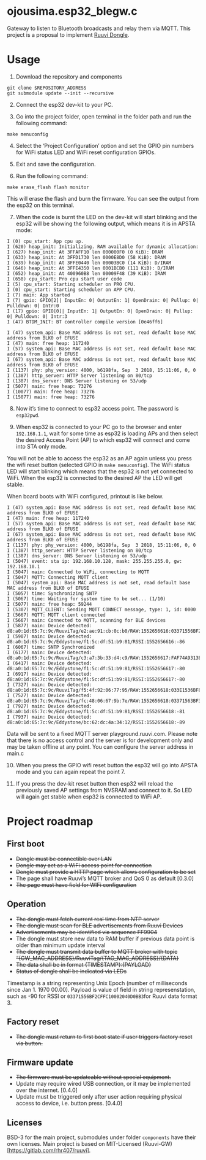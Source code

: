 # ojousima.esp32_blegw.c
Gateway to listen to Bluetooth broadcasts and relay them via MQTT.
This project is a proposal to implement [Ruuvi Dongle](https://f.ruuvi.com/t/new-project-ruuvi-dongle/3201). 

# Usage
1. Download the repository and components
```
git clone $REPOSITORY_ADDRESS
git submodule update --init --recursive
```

2. Connect the esp32 dev-kit to your PC.  

3. Go into the project folder, open terminal in the folder path and run the following command: 

```	
make menuconfig
```	

4. Select the ‘Project Configuration’ option and set the GPIO pin numbers for WiFi status LED and WiFi reset configuration GPIOs.

5. Exit and save the configuration.

6. Run the following command: 

```	
make erase_flash flash monitor
```

This will erase the flash and burn the firmware. You can see the output from the esp32 on this terminal.

7. When the code is burnt the LED on the dev-kit will start blinking and the esp32 will be showing the following output, which means it is in APSTA mode:

```
I (0) cpu_start: App cpu up.
I (620) heap_init: Initializing. RAM available for dynamic allocation:
I (627) heap_init: At 3FFAFF10 len 000000F0 (0 KiB): DRAM
I (633) heap_init: At 3FFD1730 len 0000E8D0 (58 KiB): DRAM
I (639) heap_init: At 3FFE0440 len 00003BC0 (14 KiB): D/IRAM
I (646) heap_init: At 3FFE4350 len 0001BCB0 (111 KiB): D/IRAM
I (652) heap_init: At 400960B8 len 00009F48 (39 KiB): IRAM
I (658) cpu_start: Pro cpu start user code
I (5) cpu_start: Starting scheduler on PRO CPU.
I (0) cpu_start: Starting scheduler on APP CPU.
I (7) main: App started
I (7) gpio: GPIO[2]| InputEn: 0| OutputEn: 1| OpenDrain: 0| Pullup: 0| Pulldown: 0| Intr:0 
I (17) gpio: GPIO[0]| InputEn: 1| OutputEn: 0| OpenDrain: 0| Pullup: 0| Pulldown: 0| Intr:3 
I (47) BTDM_INIT: BT controller compile version [0e46ff6]

I (47) system_api: Base MAC address is not set, read default base MAC address from BLK0 of EFUSE
I (47) main: free heap: 117240
I (57) system_api: Base MAC address is not set, read default base MAC address from BLK0 of EFUSE
I (67) system_api: Base MAC address is not set, read default base MAC address from BLK0 of EFUSE
I (1137) phy: phy_version: 4000, b6198fa, Sep  3 2018, 15:11:06, 0, 0
I (1387) http_server: HTTP Server listening on 80/tcp
I (1387) dns_server: DNS Server listening on 53/udp
I (5077) main: free heap: 73276
I (10077) main: free heap: 73276
I (15077) main: free heap: 73276
```

8. Now it’s time to connect to esp32 access point. The password is `esp32pwd`.

9. When esp32 is connected to your PC go to the browser and enter `192.168.1.1`, wait for some time as esp32 is loading APs and then select the desired Access Point (AP) to which esp32 will connect and come into STA only mode. 

You will not be able to access the esp32 as an AP again unless you press the wifi reset button (selected GPIO in `make menuconfig`). The WiFi status LED will start blinking which means that the esp32 is not yet connected to WiFi. When the esp32 is connected to the desired AP the LED will get stable.

When board boots with WiFi configured, printout is like below. 
```
I (47) system_api: Base MAC address is not set, read default base MAC address from BLK0 of EFUSE
I (47) main: free heap: 117240
I (57) system_api: Base MAC address is not set, read default base MAC address from BLK0 of EFUSE
I (67) system_api: Base MAC address is not set, read default base MAC address from BLK0 of EFUSE
I (1137) phy: phy_version: 4000, b6198fa, Sep  3 2018, 15:11:06, 0, 0
I (1387) http_server: HTTP Server listening on 80/tcp
I (1387) dns_server: DNS Server listening on 53/udp
I (5047) event: sta ip: 192.168.10.128, mask: 255.255.255.0, gw: 192.168.10.1
I (5047) main: Connected to WiFi, connecting to MQTT
I (5047) MQTT: Connecting MQTT client
I (5047) system_api: Base MAC address is not set, read default base MAC address from BLK0 of EFUSE
I (5057) time: Synchronizing SNTP
I (5067) time: Waiting for system time to be set... (1/10)
I (5077) main: free heap: 59244
I (5307) MQTT_CLIENT: Sending MQTT CONNECT message, type: 1, id: 0000
I (5667) MQTT: MQTT client connected
I (5667) main: Connected to MQTT, scanning for BLE devices
I (5877) main: Device detected: d8:a0:1d:65:7c:9c/RuuviTag/e2:ae:91:cb:0c:b0/RAW:1552656616:03371556BF2CFFC10002040D0BB3
I (5907) main: Device detected: d8:a0:1d:65:7c:9c/Eddystone/f1:5c:df:51:b9:81/RSSI:1552656616:-86
I (6067) time: SNTP Synchronized
I (6177) main: Device detected: d8:a0:1d:65:7c:9c/RuuviTag/c3:a7:3b:33:d4:c9/RAW:1552656617:FAF74A9313EF81FC35BC386B5758684EBAC3A7
I (6417) main: Device detected: d8:a0:1d:65:7c:9c/Eddystone/f1:5c:df:51:b9:81/RSSI:1552656617:-80
I (6917) main: Device detected: d8:a0:1d:65:7c:9c/Eddystone/f1:5c:df:51:b9:81/RSSI:1552656617:-80
I (7327) main: Device detected: d8:a0:1d:65:7c:9c/RuuviTag/f5:4f:92:06:77:95/RAW:1552656618:033E1536BF82005703EFFF620BEF
I (7527) main: Device detected: d8:a0:1d:65:7c:9c/RuuviTag/fc:48:06:67:9b:7e/RAW:1552656618:03371563BF360078FF24FBF80BA1
I (7927) main: Device detected: d8:a0:1d:65:7c:9c/Eddystone/f1:5c:df:51:b9:81/RSSI:1552656618:-81
I (7937) main: Device detected: d8:a0:1d:65:7c:9c/Eddystone/bc:62:dc:4a:34:12/RSSI:1552656618:-89
```

Data will be sent to a fixed MQTT server playground.ruuvi.com. Please note that there is no access control and
the server is for development only and may be taken offline at any point. You can configure the server address
in main.c

10. When you press the GPIO wifi reset button the esp32 will go into APSTA mode and you can again repeat the point 7.

11. If you press the dev-kit reset button then esp32 will reload the previously saved AP settings from NVSRAM and connect to it. So LED will again get stable when esp32 is connected to WiFi AP.

# Project roadmap
## First boot

 * ~~Dongle must be connectible over LAN~~
 * ~~Dongle may act as a WiFi access point for connection~~
 * ~~Dongle must provide a HTTP page which allows configuration to be set~~
 * The page shall have Ruuvi’s MQTT broker and QoS 0 as default [0.3.0]
 * ~~The page must have field for WIFi configuration~~

## Operation
 * ~~The dongle must fetch current real time from NTP server~~
 * ~~The dongle must scan for BLE advertisements from Ruuvi Devices~~
 * ~~Advertisements may be identified via sequence FF9904~~
 * The dongle must store new data to RAM buffer if previous data point is older than minimum update interval
 * ~~The dongle must transmit data buffer to MQTT broker with topic “{GW_MAC_ADDRESS}/RuuviTag/{TAG_MAC_ADDRESS}/{DATA}~~
 * ~~The data shall be in format {TIMESTAMP}:{PAYLOAD}~~
 * ~~Status of dongle shall be indicated via LEDs~~

 Timestamp is a string representing Unix Epoch (number of milliseconds since Jan 1. 1970 00.00).
 Payload is value of field in string represenstation, such as -90 for RSSI or `03371556BF2CFFC10002040D0BB3`for Ruuvi data format 3.

## Factory reset
 * ~~The dongle must return to first boot state if user triggers factory reset via button.~~

## Firmware update
 * ~~The firmware must be updateable without special equipment.~~
 * Update may require wired USB connection, or it may be implemented over the internet. [0.4.0]
 * Update must be triggered only after user action requiring physical access to device, i.e. button press. [0.4.0]

## Licenses
 BSD-3 for the main project, submodules under folder `components` have their own licenses. 
 Main project is based on MIT-Licensed (Ruuvi-GW)[https://gitlab.com/rhr407/ruuvi].